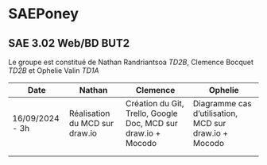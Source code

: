 # SAEPoney

## SAE 3.02 Web/BD BUT2


Le groupe est constitué de Nathan Randriantsoa *TD2B*, Clemence Bocquet *TD2B* et Ophelie Valin *TD1A*

|  Date | Nathan  |  Clemence | Ophelie  |
|-------|---------|-----------|----------|
| 16/09/2024 - 3h  |  Réalisation du MCD sur draw.io  |   Création du Git, Trello, Google Doc, MCD sur draw.io + Mocodo |  Diagramme cas d’utilisation, MCD sur draw.io + Mocodo |
|       |         |           |          | 
|       |         |           |          |
